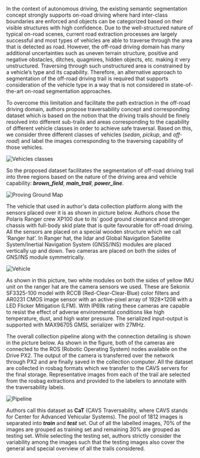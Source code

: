 In the context of autonomous driving, the existing semantic segmentation concept strongly supports on-road driving where hard inter-class boundaries are enforced and objects can be categorized based on their visible structures with high confidence. Due to the well-structured nature of typical on-road scenes, current road extraction processes are largely successful and most types of vehicles are able to traverse through the area that is detected as road. However, the off-road driving domain has many additional uncertainties such as uneven terrain structure, positive and negative obstacles, ditches, quagmires, hidden objects, etc. making it very unstructured. Traversing through such unstructured area is constrained by a vehicle’s type and its capability. Therefore, an alternative approach to segmentation of the off-road driving trail is required that supports consideration of the vehicle type in a way that is not considered in state-of-the-art on-road segmentation approaches.

To overcome this limitation and facilitate the path extraction in the off-road driving domain, authors propose traversability concept and corresponding dataset which is based on the notion that the driving trails should be finely resolved into different sub-trails and areas corresponding to the capability of different vehicle classes in order to achieve safe traversal. Based on this, we consider three different classes of vehicles (*sedan*, *pickup*, and *off-road*) and label the images corresponding to the traversing capability of those vehicles.

![Vehicles classes](https://i.ibb.co/dbHnHqM/tang2-3154419-large.gif)

So the proposed dataset facilitates the segmentation of off-road driving trail into three regions based on the nature of the driving area and vehicle capability: ***brown_field***, ***main_trail***, ***power_line***.

![Proving Ground Map](https://i.ibb.co/DgGpKS3/tang3-3154419-large.gif)

The vehicle that used in author's data collection platform along with the sensors placed over it is as shown in picture below. Authors chose the Polaris Ranger crew XP100 due to its’ good ground clearance and stronger chassis with full-body skid plate that is quite favourable for off-road driving. All the sensors are placed on a special wooden structure which we call ’Ranger hat’. In Ranger hat, the lidar and Global Navigation Satellite System/Inertial Navigation System (GNSS/INS) modules are placed vertically up and down. Two cameras are placed on both the sides of GNS/INS module symmetrically.

![Vehicle](https://i.ibb.co/JsWdCLh/tang4-3154419-large.gif)

As shown in this picture, two white modules on both the sides of yellow IMU unit on the ranger hat are the camera sensors we used. These are Sekonix SF3325-100 model with RCCB (Red-Clear-Clear-Blue) color filters and AR0231 CMOS image sensor with an active-pixel array of 1928×1208 with a LED Flicker Mitigation (LFM). With IP69k rating these cameras are capable to resist the effect of adverse environmental conditions like high temperature, dust, and high water pressure. The serialized input-output is supported with MAX96705 GMSL serializer with 27MHz.

The overall collection pipeline along with the connection detailing is shown in the picture below. As shown in the figure, both of the cameras are connected to the ROS (Robotic Operating System) nodes available on the Drive PX2. The output of the camera is transferred over the network through PX2 and are finally saved in the collection computer. All the dataset are collected in rosbag formats which we transfer to the CAVS servers for the final storage. Representative images from each of the trail are selected from the rosbag extractions and provided to the labelers to annotate with the traversability labels.

![Pipeline](https://i.ibb.co/Y06TpQg/tang5-3154419-large.gif)

Authors call this dataset as **CaT** (CAVS Traversability, where CAVS stands for Center for Advanced Vehicular Systems). The pool of 1812 images is separated into ***train*** and ***test*** set. Out of all the labelled images, 70% of the images are grouped as training set and remaining 30% are grouped as testing set. While selecting the testing set, authors strictly consider the variability among the images such that the testing images also cover the general and special overview of all the trails considered. 
